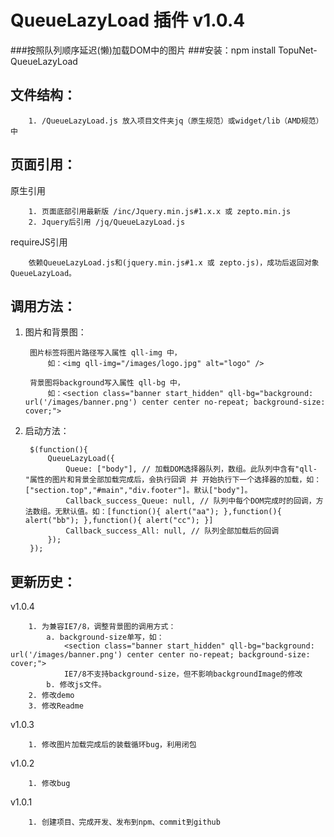 # QueueLazyLoad 插件 v1.0.4
###按照队列顺序延迟(懒)加载DOM中的图片
###安装：npm install TopuNet-QueueLazyLoad

文件结构：
-------------
		1. /QueueLazyLoad.js 放入项目文件夹jq（原生规范）或widget/lib（AMD规范）中

页面引用：
-------------

原生引用

        1. 页面底部引用最新版 /inc/Jquery.min.js#1.x.x 或 zepto.min.js
		2. Jquery后引用 /jq/QueueLazyLoad.js

requireJS引用

        依赖QueueLazyLoad.js和(jquery.min.js#1.x 或 zepto.js)，成功后返回对象QueueLazyLoad。

调用方法：
--------------

1. 图片和背景图：

		图片标签将图片路径写入属性 qll-img 中，
			如：<img qll-img="/images/logo.jpg" alt="logo" />

		背景图将background写入属性 qll-bg 中，
			如：<section class="banner start_hidden" qll-bg="background: url('/images/banner.png') center center no-repeat; background-size: cover;">


2. 启动方法：

		$(function(){
			QueueLazyLoad({
	            Queue: ["body"], // 加载DOM选择器队列，数组。此队列中含有"qll-"属性的图片和背景全部加载完成后，会执行回调 并 开始执行下一个选择器的加载，如：["section.top","#main","div.footer"]。默认["body"]。
	            Callback_success_Queue: null, // 队列中每个DOM完成时的回调，方法数组。无默认值。如：[function(){ alert("aa"); },function(){ alert("bb"); },function(){ alert("cc"); }]
	            Callback_success_All: null, // 队列全部加载后的回调
	        });
		});


更新历史：
-------------
v1.0.4

		1. 为兼容IE7/8，调整背景图的调用方式：
			a. background-size单写，如：
				<section class="banner start_hidden" qll-bg="background: url('/images/banner.png') center center no-repeat; background-size: cover;">
				IE7/8不支持background-size，但不影响backgroundImage的修改
			b. 修改js文件。
		2. 修改demo
		3. 修改Readme

v1.0.3

		1. 修改图片加载完成后的装载循环bug，利用闭包

v1.0.2

		1. 修改bug

v1.0.1

		1. 创建项目、完成开发、发布到npm、commit到github
